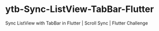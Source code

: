 # ytb-Sync-ListView-TabBar-Flutter
Sync ListView with TabBar in Flutter | Scroll Sync | Flutter Challenge
